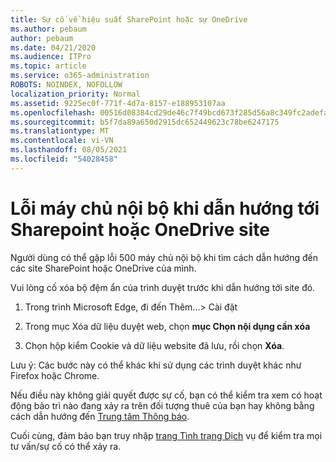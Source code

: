 ```yaml
---
title: Sự cố về hiệu suất SharePoint hoặc sự OneDrive
ms.author: pebaum
author: pebaum
ms.date: 04/21/2020
ms.audience: ITPro
ms.topic: article
ms.service: o365-administration
ROBOTS: NOINDEX, NOFOLLOW
localization_priority: Normal
ms.assetid: 9225ec0f-771f-4d7a-8157-e188953107aa
ms.openlocfilehash: 00516d08384cd29de46c7f49bcd673f285d56a8c349fc2adefa5ea2173abd7b6
ms.sourcegitcommit: b5f7da89a650d2915dc652449623c78be6247175
ms.translationtype: MT
ms.contentlocale: vi-VN
ms.lasthandoff: 08/05/2021
ms.locfileid: "54028458"
---
```

# <a name="internal-server-error-when-navigating-to-sharepoint-or-onedrive-sites"></a>Lỗi máy chủ nội bộ khi dẫn hướng tới Sharepoint hoặc OneDrive site

Người dùng có thể gặp lỗi 500 máy chủ nội bộ khi tìm cách dẫn hướng đến các site SharePoint hoặc OneDrive của mình. 

Vui lòng cố xóa bộ đệm ẩn của trình duyệt trước khi dẫn hướng tới site đó.


1. Trong trình Microsoft Edge, đi đến Thêm...> Cài đặt

2. Trong mục Xóa dữ liệu duyệt web, chọn **mục Chọn nội dụng cần xóa**

3. Chọn hộp kiểm Cookie và dữ liệu website đã lưu, rồi chọn **Xóa**.

Lưu ý: Các bước này có thể khác khi sử dụng các trình duyệt khác như Firefox hoặc Chrome.

Nếu điều này không giải quyết được sự cố, bạn có thể kiểm tra xem có hoạt động bảo trì nào đang xảy ra trên đối tượng thuê của bạn hay không bằng cách dẫn hướng đến [Trung tâm Thông báo](https://portal.office.com/adminportal/home#/MessageCenter).

Cuối cùng, đảm bảo bạn truy nhập [trang Tình trạng Dịch](https://portal.office.com/adminportal/home#/servicehealth) vụ để kiểm tra mọi tư vấn/sự cố có thể xảy ra.

